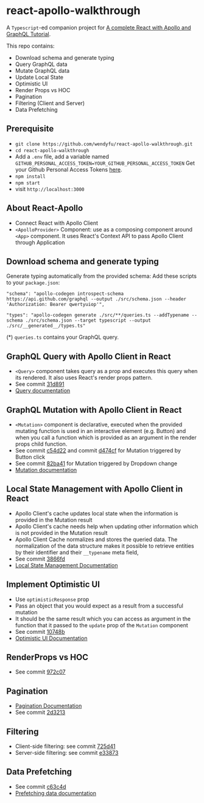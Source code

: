 # react-apollo-walkthrough

A `Typescript`-ed companion project for [A complete React with Apollo and GraphQL Tutorial](https://www.robinwieruch.de/react-graphql-apollo-tutorial).

This repo contains:
* Download schema and generate typing
* Query GraphQL data
* Mutate GraphQL data
* Update Local State
* Optimistic UI
* Render Props vs HOC
* Pagination
* Filtering (Client and Server)
* Data Prefetching

## Prerequisite

* `git clone https://github.com/wendyfu/react-apollo-walkthrough.git`
* `cd react-apollo-walkthrough`
* Add a `.env` file, add a variable named `GITHUB_PERSONAL_ACCESS_TOKEN=YOUR_GITHUB_PERSONAL_ACCESS_TOKEN`
Get your Github Personal Access Tokens [here](https://github.com/settings/tokens).
* `npm install`
* `npm start`
* visit `http://localhost:3000`

## About React-Apollo
* Connect React with Apollo Client
* `<ApolloProvider>` Component: use as a composing component around `<App>` component. It uses React's Context API to pass Apollo Client through Application

## Download schema and generate typing
Generate typing automatically from the provided schema:
Add these scripts to your `package.json`:

`"schema": "apollo-codegen introspect-schema https://api.github.com/graphql --output ./src/schema.json --header 'Authorization: Bearer qwertyuiop'",`

`"types": "apollo-codegen generate ./src/**/queries.ts --addTypename --schema ./src/schema.json --target typescript --output ./src/__generated__/types.ts"`

(*) `queries.ts` contains your GraphQL query.

## GraphQL Query with Apollo Client in React
* `<Query>` component takes query as a prop and executes this query when its rendered. It also uses React's render props pattern.
* See commit [31d891](https://github.com/wendyfu/react-apollo-walkthrough/commit/31d89116541f8b0b00e53668334ace71428dd671)
* [Query documentation](https://www.apollographql.com/docs/react/essentials/queries.html)

## GraphQL Mutation with Apollo Client in React
* `<Mutation>` component is declarative, executed when the provided mutating function is used in an interactive element (e.g. Button) and when you call a function which is provided as an argument in the render props child function.
* See commit [c54d22](https://github.com/wendyfu/react-apollo-walkthrough/commit/c54d2214f441105eaf343d1238177a4849ca7ab1) and commit [d474cf](https://github.com/wendyfu/react-apollo-walkthrough/commit/d474cfd97cb4afbbc1c70bc1ab05dfa990820488) for Mutation triggered by Button click
* See commit [82ba41](https://github.com/wendyfu/react-apollo-walkthrough/commit/82ba4139de9052939c6fe678a07d7196ab90e7c9) for Mutation triggered by Dropdown change
* [Mutation documentation](https://www.apollographql.com/docs/react/essentials/mutations.html)

## Local State Management with Apollo Client in React
* Apollo Client's cache updates local state when the information is provided in the Mutation result
* Apollo Client's cache needs help when updating other information which is not provided in the Mutation result
* Apollo Client Cache normalizes and stores the queried data. The normalization of the data structure makes it possible to retrieve entities by their identifier and their `__typename` meta field,
* See commit [3866fd](https://github.com/wendyfu/react-apollo-walkthrough/commit/3866fd578052a5d668dd840e0082d4292eb957dc)
* [Local State Management Documentation](https://www.apollographql.com/docs/react/essentials/local-state.html)

## Implement Optimistic UI
* Use `optimisticResponse` prop
* Pass an object that you would expect as a result from a successful mutation
* It should be the same result which you can access as argument in the function that it passed to the `update` prop of the `Mutation` component
* See commit [10748b](https://github.com/wendyfu/react-apollo-walkthrough/commit/10748bbbb629ca2bf74281c6fefe5304d2bed2c5)
* [Optimistic UI Documentation](https://www.apollographql.com/docs/react/features/optimistic-ui.html)

## RenderProps vs HOC
* See commit [972c07](https://github.com/wendyfu/react-apollo-walkthrough/commit/972c07c5fe94f1516305980d1f183a4ed0a5a35f)

## Pagination
* [Pagination Documentation](https://www.apollographql.com/docs/react/features/pagination.html)
* See commit [2d3213](https://github.com/wendyfu/react-apollo-walkthrough/commit/2d3213cf932342000293a4384f449faaa72415a5)

## Filtering
* Client-side filtering: see commit [725d41](https://github.com/wendyfu/react-apollo-walkthrough/commit/725d41198aa82ec3f4241773bb0a62142957d3c1)
* Server-side filtering: see commit [e33873](https://github.com/wendyfu/react-apollo-walkthrough/commit/e338739befb42f93d168350616e59e01dbc102be)

## Data Prefetching
* See commit [c63c4d](https://github.com/wendyfu/react-apollo-walkthrough/commit/c63c4dd7e4ca9c22c10fa4e75b807d2001e2f217)
* [Prefetching data documentation](https://www.apollographql.com/docs/react/features/performance.html#prefetching)
